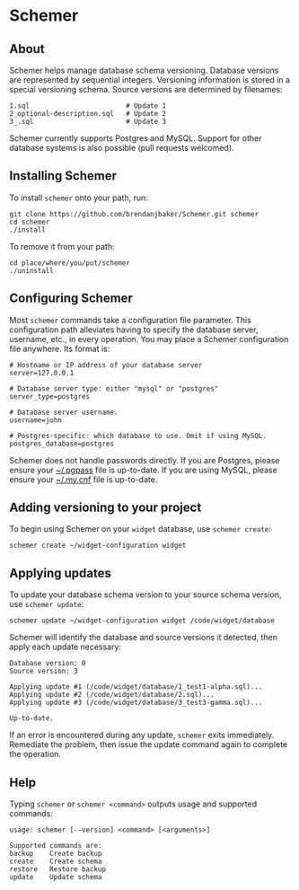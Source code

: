 # Schemer

## About

Schemer helps manage database schema versioning. Database versions are represented by sequential integers. Versioning information is stored in a special versioning schema. Source versions are determined by filenames:

```
1.sql                        # Update 1
2_optional-description.sql   # Update 2
3_.sql                       # Update 3
```

Schemer currently supports Postgres and MySQL. Support for other database systems is also possible (pull requests welcomed).

## Installing Schemer

To install `schemer` onto your path, run:

```
git clone https://github.com/brendanjbaker/Schemer.git schemer
cd schemer
./install
```

To remove it from your path:

```
cd place/where/you/put/schemer
./uninstall
```

## Configuring Schemer

Most `schemer` commands take a configuration file parameter. This configuration path alleviates having to specify the database server, username, etc., in every operation. You may place a Schemer configuration file anywhere. Its format is:

```
# Hostname or IP address of your database server
server=127.0.0.1

# Database server type: either "mysql" or "postgres"
server_type=postgres

# Database server username.
username=john

# Postgres-specific: which database to use. Omit if using MySQL.
postgres_database=postgres
```

Schemer does not handle passwords directly. If you are Postgres, please ensure your [~/.pgpass](http://www.postgresql.org/docs/current/static/libpq-pgpass.html) file is up-to-date. If you are using MySQL, please ensure your [~/.my.cnf](http://dev.mysql.com/doc/en/option-files.html) file is up-to-date.

## Adding versioning to your project

To begin using Schemer on your `widget` database, use `schemer create`:

```
schemer create ~/widget-configuration widget
```

## Applying updates

To update your database schema version to your source schema version, use `schemer update`:

```
schemer update ~/widget-configuration widget /code/widget/database
```

Schemer will identify the database and source versions it detected, then apply each update necessary:

```
Database version: 0
Source version: 3

Applying update #1 (/code/widget/database/1_test1-alpha.sql)...
Applying update #2 (/code/widget/database/2.sql)...
Applying update #3 (/code/widget/database/3_test3-gamma.sql)...

Up-to-date.
```

If an error is encountered during any update, `schemer` exits immediately. Remediate the problem, then issue the update command again to complete the operation.

## Help

Typing `schemer` or `schemer <command>` outputs usage and supported commands:

```
usage: schemer [--version] <command> [<arguments>]

Supported commands are:
backup    Create backup
create    Create schema
restore   Restore backup
update    Update schema
```

